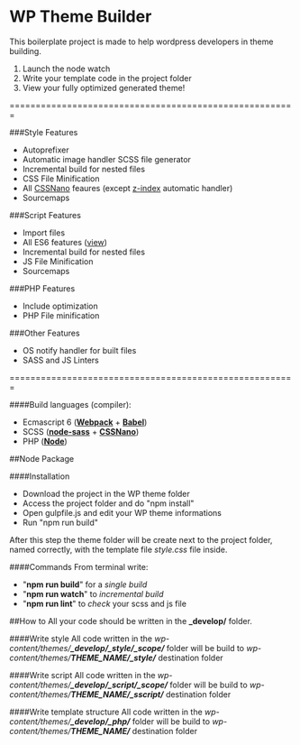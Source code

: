 # WP Theme Builder

This boilerplate project is made to help wordpress developers in theme building.

1. Launch the node watch
2. Write your template code in the project folder
3. View your fully optimized generated theme!

=======================================================

###Style Features
- Autoprefixer
- Automatic image handler SCSS file generator
- Incremental build for nested files
- CSS File Minification
- All [CSSNano](http://cssnano.co/optimisations/) feaures (except [z-index](http://cssnano.co/optimisations/zindex/) automatic handler)
- Sourcemaps

###Script Features
- Import files
- All ES6 features ([view](http://es6-features.org/))
- Incremental build for nested files
- JS File Minification
- Sourcemaps

###PHP Features
- Include optimization
- PHP File minification

###Other Features
- OS notify handler for built files
- SASS and JS Linters

=======================================================

####Build languages (compiler):
- Ecmascript 6 (**[Webpack](https://webpack.github.io/)** + **[Babel](https://babeljs.io/)**)
- SCSS (**[node-sass](https://github.com/sass/node-sass)** + **[CSSNano](http://cssnano.co/)**)
- PHP (**[Node](https://nodejs.org/)**)

##Node Package

####Installation
- Download the project in the WP theme folder
- Access the project folder and do "npm install"
- Open gulpfile.js and edit your WP theme informations
- Run "npm run build"

After this step the theme folder will be create next to the project folder, named correctly, with the template file _style.css_ file inside.

####Commands
From terminal write:
- "**npm run build**" for a _single build_
- "**npm run watch**" to _incremental build_
- "**npm run lint**" to _check_ your scss and js file

##How to
All your code should be written in the **\_develop/** folder.

####Write style
All code written in the _wp-content/themes/**\_develop/\_style/\_scope/**_ folder will be build to _wp-content/themes/**THEME_NAME/\_style/**_ destination folder

####Write script
All code written in the _wp-content/themes/**\_develop/\_script/\_scope/**_ folder will be build to _wp-content/themes/**THEME_NAME/\_sscript/**_ destination folder

####Write template structure
All code written in the _wp-content/themes/**\_develop/\_php/**_ folder will be build to _wp-content/themes/**THEME_NAME/**_ destination folder
